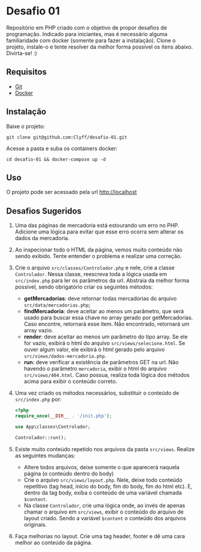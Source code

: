 # Desafio 01

Repositório em PHP criado com o objetivo de propor desafios de programação. Indicado para iniciantes, mas é necessário alguma familiaridade com docker (somente para fazer a instalação). Clone o projeto, instale-o e tente resolver da melhor forma possível os itens abaixo. Divirta-se! :)

## Requisitos

- [Git](https://git-scm.com/download)
- [Docker](https://www.docker.com/)

## Instalação

Baixe o projeto:

```shell
git clone git@github.com:Clyff/desafio-01.git
```

Acesse a pasta e suba os containers docker:

```shell
cd desafio-01 && docker-compose up -d
```

## Uso

O projeto pode ser acessado pela url [http://localhost](http://localhost)

## Desafios Sugeridos

1. Uma das páginas de mercadoria está estourando um erro no PHP. Adicione uma lógica para evitar que esse erro ocorra sem alterar os dados da mercadoria.
1. Ao inspecionar todo o HTML da página, vemos muito conteúdo não sendo exibido. Tente entender o problema e realizar uma correção.
1. Crie o arquivo `src/classes/Controlador.php` e nele, crie a classe `Controlador`. Nessa classe, reescreva toda a lógica usada em `src/index.php` para ler os parâmetros da url. Abstraia da melhor forma possível, sendo obrigatório criar os seguintes métodos:
   - **getMercadorias**: deve retornar todas mercadorias do arquivo `src/data/mercadorias.php`;
   - **findMercadoria**: deve aceitar ao menos um parâmetro, que será usado para buscar essa chave no array gerado por getMercadorias. Caso encontre, retornará esse item. Não encontrado, retornará um array vazio.
   - **render**: deve aceitar ao menos um parâmetro do tipo array. Se ele for vazio, exibirá o html do arquivo `src/views/selecione.html`. Se ouver algum valor, ele exibirá o html gerado pelo arquivo `src/views/dados-mercadoria.php`.
   - **run**: deve verificar a existência de parâmetros GET na url. Não havendo o parâmetro `mercadoria`, exibir o html do arquivo `src/views/404.html`. Caso possua, realiza toda lógica dos métodos acima para exibir o conteúdo correto.
1. Uma vez criado os métodos necessários, substituir o conteúdo de `src/index.php` por:

   ```php
   <?php
   require_once(__DIR__ . '/init.php');

   use App\classes\Controlador;

   Controlador::run();
   ```

1. Existe muito conteúdo repetido nos arquivos da pasta `src/views`. Realize as seguintes mudanças:
   - Altere todos arquivos, deixe somente o que aparecerá naquela página (o conteúdo dentro do body)
   - Crie o arquivo `src/views/layout.php`. Nele, deixe todo conteúdo repetitivo (tag head, início do body, fim do body, fim do html etc). E, dentro da tag body, exiba o conteúdo de uma variável chamada `$content`.
   - Na classe `Controlador`, crie uma lógica onde, ao invés de apenas chamar o arquivo em `src/views`, exibir o conteúdo do arquivo de layout criado. Sendo a variável `$content` o conteúdo dos arquivos originais.
1. Faça melhorias no layout. Crie uma tag header, footer e dê uma cara melhor ao conteúdo da página.
